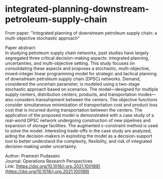 # integrated-planning-downstream-petroleum-supply-chain
From paper: "Integrated planning of downstream petroleum supply chain: a multi-objective stochastic approach"

Paper abstract:\
In studying petroleum supply chain networks, past studies have largely segregated three critical decision-making aspects: integrated planning, uncertainties, and multi-objective setting. This study focuses on consolidating these aspects and proposes a stochastic, multi-objective, mixed-integer linear programming model for strategic and tactical planning of downstream petroleum supply chain (DPSC) networks. Demand, considered the uncertain parameter, is modeled using a two-stage stochastic approach based on scenarios. The model—designed for multiple supply centers, distribution centers, products, and transportation modes—also considers transshipment between the centers. The objective functions consider simultaneous minimization of transportation cost and product loss cost that is incurred during transportation between the centers. The application of the proposed model is demonstrated with a case study of a real-world DPSC network undergoing construction of new pipelines and expansion of storage facilities. The augmented ɛ-constraint method is used to solve the model. Interesting trade-offs in the case study are analyzed, aiding the decision-makers in exploiting the model as a decision-support tool to better understand the complexity, flexibility, and risk of integrated decision-making under uncertainty.

Author: Pramesh Pudasaini\
Journal: Operations Research Perspectives\
Link: [https://doi.org/10.1016/j.orp.2021.100189](https://doi.org/10.1016/j.orp.2021.100189)
